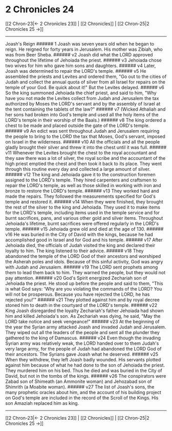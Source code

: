 # 2 Chronicles 24

[[2 Chron-23|← 2 Chronicles 23]] | [[2 Chronicles]] | [[2 Chron-25|2 Chronicles 25 →]]
***

Joash's Reign ###### 1 Joash was seven years old when he began to reign. He reigned for forty years in Jerusalem. His mother was Zibiah, who was from Beer Sheba. ###### v2 Joash did what the LORD approved throughout the lifetime of Jehoiada the priest. ###### v3 Jehoiada chose two wives for him who gave him sons and daughters. ###### v4 Later, Joash was determined to repair the LORD's temple. ###### v5 He assembled the priests and Levites and ordered them, "Go out to the cities of Judah and collect the annual quota of silver from all Israel for repairs on the temple of your God. Be quick about it!" But the Levites delayed. ###### v6 So the king summoned Jehoiada the chief priest, and said to him, "Why have you not made the Levites collect from Judah and Jerusalem the tax authorized by Moses the LORD's servant and by the assembly of Israel at the tent containing the tablets of the law?" ###### v7 (Wicked Athaliah and her sons had broken into God's temple and used all the holy items of the LORD's temple in their worship of the Baals.) ###### v8 The king ordered a chest to be made and placed outside the gate of the LORD's temple. ###### v9 An edict was sent throughout Judah and Jerusalem requiring the people to bring to the LORD the tax that Moses, God's servant, imposed on Israel in the wilderness. ###### v10 All the officials and all the people gladly brought their silver and threw it into the chest until it was full. ###### v11 Whenever the Levites brought the chest to the royal accountant and they saw there was a lot of silver, the royal scribe and the accountant of the high priest emptied the chest and then took it back to its place. They went through this routine every day and collected a large amount of silver. ###### v12 The king and Jehoiada gave it to the construction foremen assigned to the LORD's temple. They hired carpenters and craftsmen to repair the LORD's temple, as well as those skilled in working with iron and bronze to restore the LORD's temple. ###### v13 They worked hard and made the repairs. They followed the measurements specified for God's temple and restored it. ###### v14 When they were finished, they brought the rest of the silver to the king and Jehoiada. They used it to make items for the LORD's temple, including items used in the temple service and for burnt sacrifices, pans, and various other gold and silver items. Throughout Jehoiada's lifetime, burnt sacrifices were offered regularly in the LORD's temple. ###### v15 Jehoiada grew old and died at the age of 130. ###### v16 He was buried in the City of David with the kings, because he had accomplished good in Israel and for God and his temple. ###### v17 After Jehoiada died, the officials of Judah visited the king and declared their loyalty to him. The king listened to their advice. ###### v18 They abandoned the temple of the LORD God of their ancestors and worshiped the Asherah poles and idols. Because of this sinful activity, God was angry with Judah and Jerusalem. ###### v19 The LORD sent prophets among them to lead them back to him. They warned the people, but they would not pay attention. ###### v20 God's Spirit energized Zechariah son of Jehoiada the priest. He stood up before the people and said to them, "This is what God says: 'Why are you violating the commands of the LORD? You will not be prosperous. Because you have rejected the LORD, he has rejected you!'" ###### v21 They plotted against him and by royal decree stoned him to death in the courtyard of the LORD's temple. ###### v22 King Joash disregarded the loyalty Zechariah's father Jehoiada had shown him and killed Jehoiada's son. As Zechariah was dying, he said, "May the LORD take notice and seek vengeance!" ###### v23 At the beginning of the year the Syrian army attacked Joash and invaded Judah and Jerusalem. They wiped out all the leaders of the people and sent all the plunder they gathered to the king of Damascus. ###### v24 Even though the invading Syrian army was relatively weak, the LORD handed over to them Judah's very large army, for the people of Judah had abandoned the LORD God of their ancestors. The Syrians gave Joash what he deserved. ###### v25 When they withdrew, they left Joash badly wounded. His servants plotted against him because of what he had done to the son of Jehoiada the priest. They murdered him on his bed. Thus he died and was buried in the City of David, but not in the tombs of the kings. ###### v26 The conspirators were Zabad son of Shimeath (an Ammonite woman) and Jehozabad son of Shimrith (a Moabite woman). ###### v27 The list of Joash's sons, the many prophetic oracles about him, and the account of his building project on God's temple are included in the record of the Scroll of the Kings. His son Amaziah replaced him as king.

***
[[2 Chron-23|← 2 Chronicles 23]] | [[2 Chronicles]] | [[2 Chron-25|2 Chronicles 25 →]]
